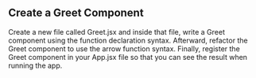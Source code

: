 ## Create a Greet Component
Create a new file called Greet.jsx and inside that file, write a Greet component using the function declaration syntax.
Afterward, refactor the Greet component to use the arrow function syntax.
Finally, register the Greet component in your App.jsx file so that you can see the result when running the app.
